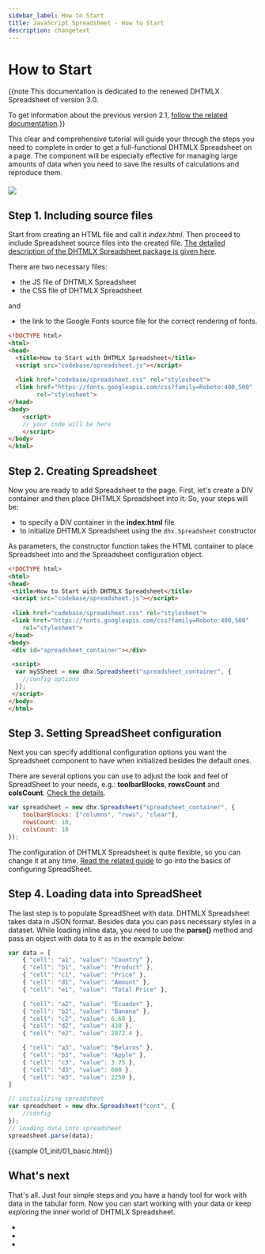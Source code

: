 ```yaml
---
sidebar_label: How to Start
title: JavaScript Spreadsheet - How to Start
description: changetext
---
```


# How to Start

{{note This documentation is dedicated to the renewed DHTMLX Spreadsheet of version 3.0.

To get information about the previous version 2.1, [follow the related documentation](https://docs.dhtmlx.com/spreadsheet__index.html).}}

This clear and comprehensive tutorial will guide your through the steps you need to complete in order to get a full-functional DHTMLX Spreadsheet on a page. The component will be especially effective for managing large amounts of data when you need to save the results of calculations and reproduce them.

<img style="margin: 20px auto; display: block;" src="spreadsheet_init.png">

## Step 1. Including source files

Start from creating an HTML file and call it *index.html*. Then proceed to include Spreadsheet source files into the created file. [The detailed description of the DHTMLX Spreadsheet package is given here](initialization.md#including-source-files).

There are two necessary files:

- the JS file of DHTMLX Spreadsheet
- the CSS file of DHTMLX Spreadsheet

and

- the link to the Google Fonts source file for the correct rendering of fonts.

~~~html title="index.html"
<!DOCTYPE html>
<html>
<head>
  <title>How to Start with DHTMLX Spreadsheet</title>
  <script src="codebase/spreadsheet.js"></script>   
  
  <link href="codebase/spreadsheet.css" rel="stylesheet"> 
  <link href="https://fonts.googleapis.com/css?family=Roboto:400,500" 
  		rel="stylesheet">
</head>
<body>
	<script>
    // your code will be here
    </script>
</body>
</html>
~~~

## Step 2. Creating Spreadsheet

Now you are ready to add Spreadsheet to the page. First, let's create a DIV container and then place DHTMLX Spreadsheet into it. So, your steps will be:

- to specify a DIV container in the **index.html** file
- to initialize DHTMLX Spreadsheet using the `dhx.Spreadsheet` constructor

As parameters, the constructor function takes the HTML container to place Spreadsheet into and the Spreadsheet configuration object.

~~~html title="index.html"
<!DOCTYPE html>
<html>
<head>
 <title>How to Start with DHTMLX Spreadsheet</title>
 <script src="codebase/spreadsheet.js"></script>   
   
 <link href="codebase/spreadsheet.css" rel="stylesheet">  
 <link href="https://fonts.googleapis.com/css?family=Roboto:400,500" 
  	rel="stylesheet">
</head>
<body>
 <div id="spreadsheet_container"></div>

 <script>
  var mySSheet = new dhx.Spreadsheet("spreadsheet_container", {
    //config options
  });
 </script>
</body>
</html>
~~~

## Step 3. Setting SpreadSheet configuration

Next you can specify additional configuration options you want the Spreadsheet component to have when initialized besides the default ones.

There are several options you can use to adjust the look and feel of SpreadSheet to your needs, e.g.: **toolbarBlocks**, **rowsCount** and **colsCount**. [Check the details](configuration.md).

~~~js
var spreadsheet = new dhx.Spreadsheet("spreadsheet_container", {
	toolbarBlocks: ["columns", "rows", "clear"],
	rowsCount: 10,
	colsCount: 10
});
~~~

The configuration of DHTMLX Spreadsheet is quite flexible, so you can change it at any time. [Read the related guide](configuration.md) to go into the basics of configuring SpreadSheet.

## Step 4. Loading data into SpreadSheet

The last step is to populate SpreadSheet with data. DHTMLX Spreadsheet takes data in JSON format. Besides data you can pass necessary styles in a dataset. While loading inline data, you need to use the **parse()** method and pass an object with data to it as in the example below:

~~~js title="data.json"
var data = [
	{ "cell": "a1", "value": "Country" },
	{ "cell": "b1", "value": "Product" },
	{ "cell": "c1", "value": "Price" },
	{ "cell": "d1", "value": "Amount" },
	{ "cell": "e1", "value": "Total Price" },

	{ "cell": "a2", "value": "Ecuador" },
	{ "cell": "b2", "value": "Banana" },
	{ "cell": "c2", "value": 6.68 },
	{ "cell": "d2", "value": 430 },
	{ "cell": "e2", "value": 2872.4 },

	{ "cell": "a3", "value": "Belarus" },
	{ "cell": "b3", "value": "Apple" },
	{ "cell": "c3", "value": 3.75 },
	{ "cell": "d3", "value": 600 },
	{ "cell": "e3", "value": 2250 },
]

// initializing spreadsheet
var spreadsheet = new dhx.Spreadsheet("cont", {
    //config
});
// loading data into spreadsheet
spreadsheet.parse(data);
~~~

{{sample 01_init/01_basic.html}}

## What's next

That's all. Just four simple steps and you have a handy tool for work with data in the tabular form. Now you can start working with your data or keep exploring the inner world of DHTMLX Spreadsheet.

- [](index.md)
- [](guides.md)
- [](api/api_overview.md)
